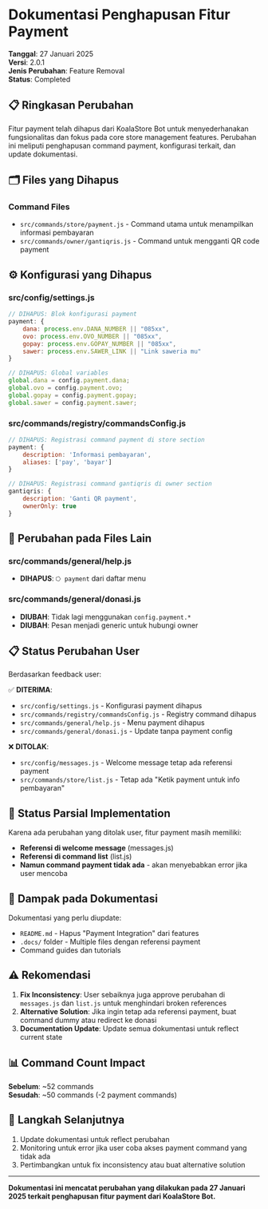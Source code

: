 # Dokumentasi Penghapusan Fitur Payment

**Tanggal**: 27 Januari 2025  
**Versi**: 2.0.1  
**Jenis Perubahan**: Feature Removal  
**Status**: Completed  

## 📋 **Ringkasan Perubahan**

Fitur payment telah dihapus dari KoalaStore Bot untuk menyederhanakan fungsionalitas dan fokus pada core store management features. Perubahan ini meliputi penghapusan command payment, konfigurasi terkait, dan update dokumentasi.

## 🗂️ **Files yang Dihapus**

### **Command Files**
- `src/commands/store/payment.js` - Command utama untuk menampilkan informasi pembayaran
- `src/commands/owner/gantiqris.js` - Command untuk mengganti QR code payment

## ⚙️ **Konfigurasi yang Dihapus**

### **src/config/settings.js**
```javascript
// DIHAPUS: Blok konfigurasi payment
payment: {
    dana: process.env.DANA_NUMBER || "085xx",
    ovo: process.env.OVO_NUMBER || "085xx", 
    gopay: process.env.GOPAY_NUMBER || "085xx",
    sawer: process.env.SAWER_LINK || "Link saweria mu"
}

// DIHAPUS: Global variables
global.dana = config.payment.dana;
global.ovo = config.payment.ovo;
global.gopay = config.payment.gopay;
global.sawer = config.payment.sawer;
```

### **src/commands/registry/commandsConfig.js**
```javascript
// DIHAPUS: Registrasi command payment di store section
payment: {
    description: 'Informasi pembayaran',
    aliases: ['pay', 'bayar']
}

// DIHAPUS: Registrasi command gantiqris di owner section  
gantiqris: {
    description: 'Ganti QR payment',
    ownerOnly: true
}
```

## 🔄 **Perubahan pada Files Lain**

### **src/commands/general/help.js**
- **DIHAPUS**: `⭔ payment` dari daftar menu

### **src/commands/general/donasi.js**
- **DIUBAH**: Tidak lagi menggunakan `config.payment.*`
- **DIUBAH**: Pesan menjadi generic untuk hubungi owner

## 📋 **Status Perubahan User**

Berdasarkan feedback user:

✅ **DITERIMA**:
- `src/config/settings.js` - Konfigurasi payment dihapus
- `src/commands/registry/commandsConfig.js` - Registry command dihapus
- `src/commands/general/help.js` - Menu payment dihapus
- `src/commands/general/donasi.js` - Update tanpa payment config

❌ **DITOLAK**:
- `src/config/messages.js` - Welcome message tetap ada referensi payment
- `src/commands/store/list.js` - Tetap ada "Ketik payment untuk info pembayaran"

## 🚨 **Status Parsial Implementation**

Karena ada perubahan yang ditolak user, fitur payment masih memiliki:
- **Referensi di welcome message** (messages.js)
- **Referensi di command list** (list.js)
- **Namun command payment tidak ada** - akan menyebabkan error jika user mencoba

## 📄 **Dampak pada Dokumentasi**

Dokumentasi yang perlu diupdate:
- `README.md` - Hapus "Payment Integration" dari features
- `.docs/` folder - Multiple files dengan referensi payment
- Command guides dan tutorials

## ⚠️ **Rekomendasi**

1. **Fix Inconsistency**: User sebaiknya juga approve perubahan di `messages.js` dan `list.js` untuk menghindari broken references
2. **Alternative Solution**: Jika ingin tetap ada referensi payment, buat command dummy atau redirect ke donasi
3. **Documentation Update**: Update semua dokumentasi untuk reflect current state

## 📊 **Command Count Impact**

**Sebelum**: ~52 commands  
**Sesudah**: ~50 commands (-2 payment commands)

## 🔧 **Langkah Selanjutnya**

1. Update dokumentasi untuk reflect perubahan
2. Monitoring untuk error jika user coba akses payment command yang tidak ada
3. Pertimbangkan untuk fix inconsistency atau buat alternative solution

---

**Dokumentasi ini mencatat perubahan yang dilakukan pada 27 Januari 2025 terkait penghapusan fitur payment dari KoalaStore Bot.** 